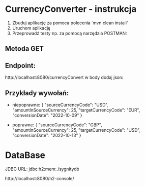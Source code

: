 # CurrencyConverter - instrukcja

1. Zbuduj aplikację za pomoca polecenia 'mvn clean install'
2. Uruchom aplikację
3. Przeprowadź testy np. za pomocą narzędzia POSTMAN:
## Metoda GET

## Endpoint:
http://localhost:8080/currencyConvert
w body dodaj json:

## Przykłady wywołań:

- niepoprawne:
{
"sourceCurrencyCode": "USD",
"amountInSourceCurrency": 25,
"targetCurrencyCode": "EUR",
"conversionDate": "2022-10-09"
}

- poprawne:
{
"sourceCurrencyCode": "GBP",
"amountInSourceCurrency": 25,
"targetCurrencyCode": "USD",
"conversionDate": "2022-10-13"
}

# DataBase
JDBC URL:
jdbc:h2:mem:./sygnitydb

http://localhost:8080/h2-console/